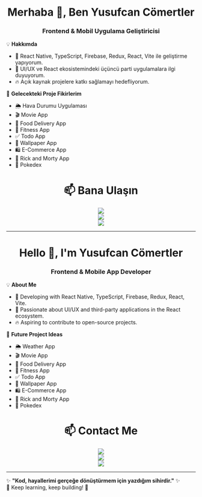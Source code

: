 <h1 align="center">Merhaba 👋, Ben Yusufcan Cömertler</h1>
<h3 align="center">Frontend & Mobil Uygulama Geliştiricisi</h3>

💡 **Hakkımda**  
- 🚀 React Native, TypeScript, Firebase, Redux, React, Vite ile geliştirme yapıyorum.  
- 🎨 UI/UX ve React ekosistemindeki üçüncü parti uygulamalara ilgi duyuyorum.  
- 🔥 Açık kaynak projelere katkı sağlamayı hedefliyorum.  

📌 **Gelecekteki Proje Fikirlerim**  
- 🌦️ Hava Durumu Uygulaması  
- 🎬 Movie App  
- 🍔 Food Delivery App  
- 💪 Fitness App  
- ✅ Todo App  
- 🎨 Wallpaper App  
- 🛍️ E-Commerce App  
- 🔬 Rick and Morty App  
- 🐉 Pokedex  



<h1 align="center">📫 Bana Ulaşın</h1>  
<div align="center">
  <a href="https://www.linkedin.com/in/cancomertler">
    <img src="https://img.shields.io/badge/LinkedIn-%230077B5.svg?&style=for-the-badge&logo=linkedin&logoColor=white" />
  </a>
  <br>
  <a href="https://x.com/cancomertlerr">
    <img src="https://img.shields.io/badge/X-%231DA1F2.svg?&style=for-the-badge&logo=twitter&logoColor=white" />
  </a>
  <br>
  <a href="mailto:yusufcomertler@gmail.com">
    <img src="https://img.shields.io/badge/Email-D14836?style=for-the-badge&logo=gmail&logoColor=white" />
  </a>
</div>


---

<h1 align="center">Hello 👋, I'm Yusufcan Cömertler</h1>
<h3 align="center">Frontend & Mobile App Developer</h3>

💡 **About Me**  
- 🚀 Developing with React Native, TypeScript, Firebase, Redux, React, Vite.  
- 🎨 Passionate about UI/UX and third-party applications in the React ecosystem.  
- 🔥 Aspiring to contribute to open-source projects.  

📌 **Future Project Ideas**  
- 🌦️ Weather App  
- 🎬 Movie App  
- 🍔 Food Delivery App  
- 💪 Fitness App  
- ✅ Todo App  
- 🎨 Wallpaper App  
- 🛍️ E-Commerce App  
- 🔬 Rick and Morty App  
- 🐉 Pokedex  
  


<h1 align="center">📫 Contact Me</h1>  
<div align="center">
    <a href="https://www.linkedin.com/in/cancomertler">
    <img src="https://img.shields.io/badge/LinkedIn-%230077B5.svg?&style=for-the-badge&logo=linkedin&logoColor=white" />
  </a>
  <br>
  <a href="https://x.com/cancomertlerr">
    <img src="https://img.shields.io/badge/X-%231DA1F2.svg?&style=for-the-badge&logo=twitter&logoColor=white" />
  </a>
  <br>
  <a href="mailto:yusufcomertler@gmail.com">
    <img src="https://img.shields.io/badge/Email-D14836?style=for-the-badge&logo=gmail&logoColor=white" />
  </a>
</div>

---

✨ **"Kod, hayallerimi gerçeğe dönüştürmem için yazdığım sihirdir."** ✨  
🚀 Keep learning, keep building! 🚀  
